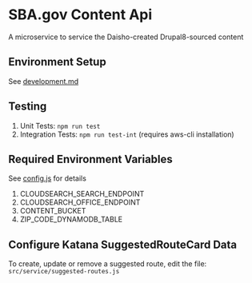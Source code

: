 # SBA.gov Content Api

A microservice to service the Daisho-created Drupal8-sourced content 

## Environment Setup
See [development.md](development.md)

## Testing
1. Unit Tests: `npm run test` 
2. Integration Tests: `npm run test-int`  (requires aws-cli installation)

## Required Environment Variables
See [config.js](src/config.js) for details
1. CLOUDSEARCH_SEARCH_ENDPOINT
2. CLOUDSEARCH_OFFICE_ENDPOINT
3. CONTENT_BUCKET
4. ZIP_CODE_DYNAMODB_TABLE

## Configure Katana SuggestedRouteCard Data
To create, update or remove a suggested route, edit the file:
`src/service/suggested-routes.js`